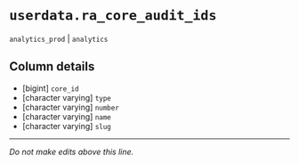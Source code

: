 # `userdata.ra_core_audit_ids`
`analytics_prod` | `analytics`

## Column details
* [bigint]    `core_id`
* [character varying] `type`
* [character varying] `number`
* [character varying] `name`
* [character varying] `slug`

-------------------------------------------------------------------------------
*Do not make edits above this line.*
